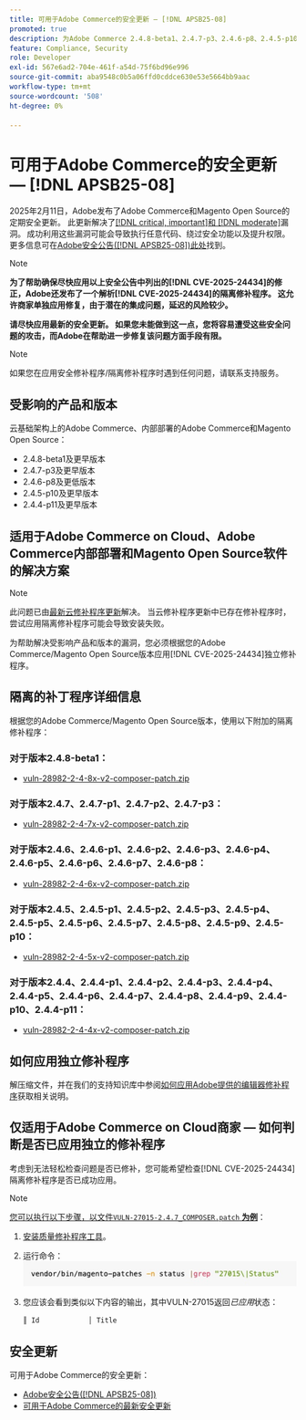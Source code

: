 ```yaml
---
title: 可用于Adobe Commerce的安全更新 — [!DNL APSB25-08]
promoted: true
description: 为Adobe Commerce 2.4.8-beta1、2.4.7-p3、2.4.6-p8、2.4.5-p10、2.4.4-p11及更早版本应用独立的修补程序以修复 [!DNL critical, important, and moderate vulnerabilities] 。
feature: Compliance, Security
role: Developer
exl-id: 567e6ad2-704e-461f-a54d-75f6bd96e996
source-git-commit: aba9548c0b5a06ffd0cddce630e53e5664bb9aac
workflow-type: tm+mt
source-wordcount: '508'
ht-degree: 0%

---
```


# 可用于Adobe Commerce的安全更新 — [!DNL APSB25-08]

2025年2月11日，Adobe发布了Adobe Commerce和Magento Open Source的定期安全更新。 此更新解决了[[!DNL critical, important]和 [!DNL moderate]](https://helpx.adobe.com/cn/security/severity-ratings.html)漏洞。 成功利用这些漏洞可能会导致执行任意代码、绕过安全功能以及提升权限。 更多信息可在[Adobe安全公告([!DNL APSB25-08])此处](https://helpx.adobe.com/cn/security/products/magento/apsb25-08.html)找到。

>[!NOTE]
>
>**为了帮助确保尽快应用以上安全公告中列出的[!DNL CVE-2025-24434]的修正，Adobe还发布了一个解析[!DNL CVE-2025-24434]的隔离修补程序。 这允许商家单独应用修复，由于潜在的集成问题，延迟的风险较少。**

**请尽快应用最新的安全更新。 如果您未能做到这一点，您将容易遭受这些安全问题的攻击，而Adobe在帮助进一步修复该问题方面手段有限。**

>[!NOTE]
>
>如果您在应用安全修补程序/隔离修补程序时遇到任何问题，请联系支持服务。

## 受影响的产品和版本

云基础架构上的Adobe Commerce、内部部署的Adobe Commerce和Magento Open Source：

* 2.4.8-beta1及更早版本
* 2.4.7-p3及更早版本
* 2.4.6-p8及更低版本
* 2.4.5-p10及更早版本
* 2.4.4-p11及更早版本

## 适用于Adobe Commerce on Cloud、Adobe Commerce内部部署和Magento Open Source软件的解决方案

>[!NOTE]
>
>此问题已由[最新云修补程序更新](https://experienceleague.adobe.com/zh-hans/docs/commerce-on-cloud/user-guide/release-notes/cloud-patches#latest)解决。 当云修补程序更新中已存在修补程序时，尝试应用隔离修补程序可能会导致安装失败。

为帮助解决受影响产品和版本的漏洞，您必须根据您的Adobe Commerce/Magento Open Source版本应用[!DNL CVE-2025-24434]独立修补程序。

## 隔离的补丁程序详细信息

根据您的Adobe Commerce/Magento Open Source版本，使用以下附加的隔离修补程序：

### 对于版本2.4.8-beta1：

* [vuln-28982-2-4-8x-v2-composer-patch.zip](assets/vuln-28982-2-4-8x-v2-composer-patch.zip)

### 对于版本2.4.7、2.4.7-p1、2.4.7-p2、2.4.7-p3：

* [vuln-28982-2-4-7x-v2-composer-patch.zip](assets/vuln-28982-2-4-7x-v2-composer-patch.zip)

### 对于版本2.4.6、2.4.6-p1、2.4.6-p2、2.4.6-p3、2.4.6-p4、2.4.6-p5、2.4.6-p6、2.4.6-p7、2.4.6-p8：

* [vuln-28982-2-4-6x-v2-composer-patch.zip](assets/vuln-28982-2-4-6x-v2-composer-patch.zip)

### 对于版本2.4.5、2.4.5-p1、2.4.5-p2、2.4.5-p3、2.4.5-p4、2.4.5-p5、2.4.5-p6、2.4.5-p7、2.4.5-p8、2.4.5-p9、2.4.5-p10：

* [vuln-28982-2-4-5x-v2-composer-patch.zip](assets/vuln-28982-2-4-5x-v2-composer-patch.zip)

### 对于版本2.4.4、2.4.4-p1、2.4.4-p2、2.4.4-p3、2.4.4-p4、2.4.4-p5、2.4.4-p6、2.4.4-p7、2.4.4-p8、2.4.4-p9、2.4.4-p10、2.4.4-p11：

* [vuln-28982-2-4-4x-v2-composer-patch.zip](assets/vuln-28982-2-4-4x-v2-composer-patch.zip)


## 如何应用独立修补程序

解压缩文件，并在我们的支持知识库中参阅[如何应用Adobe提供的编辑器修补程序](https://experienceleague.adobe.com/docs/commerce-knowledge-base/kb/how-to/how-to-apply-a-composer-patch-provided-by-magento.html?lang=zh-Hans)获取相关说明。

## 仅适用于Adobe Commerce on Cloud商家 — 如何判断是否已应用独立的修补程序

考虑到无法轻松检查问题是否已修补，您可能希望检查[!DNL CVE-2025-24434]隔离修补程序是否已成功应用。

>[!NOTE]
>
><u>您可以执行以下步骤，以文件`VULN-27015-2.4.7_COMPOSER.patch` **为例**</u>：

1. [安装质量修补程序工具](https://experienceleague.adobe.com/docs/commerce-operations/tools/quality-patches-tool/usage.html?lang=zh-Hans)。
1. 运行命令： <br>
   ![cve-2024-34102-tell-if-patch-applied-code](assets/cve-2024-34102-tell-if-patch-applied-code.png)
1. 您应该会看到类似以下内容的输出，其中VULN-27015返回&#x200B;*已应用*&#x200B;状态：

   ```bash
   ║ Id            │ Title                                                        │ Category        │ Origin                 │ Status      │ Details                                          ║ ║ N/A           │ ../m2-hotfixes/VULN-27015-2.4.7_COMPOSER_patch.patch      │ Other           │ Local                  │ Applied     │ Patch type: Custom                                
   ```

<!-- For Step 2:
     ```bash
    vendor/bin/magento-patches -n status |grep "27015\|Status"
     ```
-->

## 安全更新

可用于Adobe Commerce的安全更新：

* [Adobe安全公告([!DNL APSB25-08])](https://helpx.adobe.com/cn/security/products/magento/apsb25-08.html)
* [可用于Adobe Commerce的最新安全更新](https://helpx.adobe.com/cn/security/products/magento.html)
